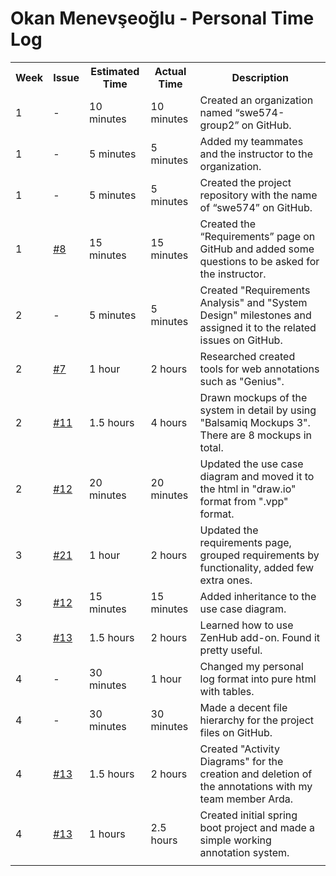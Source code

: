 <table>
    <tr>
        <h1>Okan Menevşeoğlu - Personal Time Log</h1>
    </tr>
    <tr>
        <th>Week</th>
        <th>Issue</th>
        <th>Estimated Time</th>
        <th>Actual Time</th>
        <th>Description</th>
    </tr>
    <tr>
        <td>1</td>
        <td>-</td>
        <td>10 minutes</td>
        <td>10 minutes</td>
        <td>Created an organization named “swe574-group2” on GitHub.</td>
    </tr>
    <tr>
        <td>1</td>
        <td>-</td>
        <td>5 minutes</td>
        <td>5 minutes</td>
        <td>Added my teammates and the instructor to the organization.</td>
    </tr>
    <tr>
        <td>1</td>
        <td>-</td>
        <td>5 minutes</td>
        <td>5 minutes</td>
        <td>Created the project repository with the name of “swe574” on GitHub.</td>
    </tr>
    <tr>
        <td>1</td>
        <td><a href="https://github.com/swe574-group2/swe574/issues/8">#8</a></td>
        <td>15 minutes</td>
        <td>15 minutes</td>
        <td>Created the “Requirements” page on GitHub and added some questions to be asked for the instructor.</td>
    </tr>
    <tr>
        <td>2</td>
        <td>-</td>
        <td>5 minutes</td>
        <td>5 minutes</td>
        <td>Created "Requirements Analysis" and "System Design" milestones and assigned it to the related issues on GitHub. </td>
    </tr>
    <tr>
        <td>2</td>
        <td><a href="https://github.com/swe574-group2/swe574/issues/7">#7</a></td>
        <td>1 hour</td>
        <td>2 hours</td>
        <td>Researched created tools for web annotations such as "Genius".</td>
    </tr>
    <tr>
        <td>2</td>
        <td><a href="https://github.com/swe574-group2/swe574/issues/11">#11</a></td>
        <td>1.5 hours</td>
        <td>4 hours</td>
        <td>Drawn mockups of the system in detail by using "Balsamiq Mockups 3". There are 8 mockups in total.</td>
    </tr>
    <tr>
        <td>2</td>
        <td><a href="https://github.com/swe574-group2/swe574/issues/12">#12</a></td>
        <td>20 minutes</td>
        <td>20 minutes</td>
        <td>Updated the use case diagram and moved it to the html in "draw.io" format from ".vpp" format.</td>
    </tr>
    <tr>
        <td>3</td>
        <td><a href="https://github.com/swe574-group2/swe574/issues/21">#21</a></td>
        <td>1 hour</td>
        <td>2 hours</td>
        <td>Updated the requirements page, grouped requirements by functionality, added few extra ones.</td>
    </tr>
    <tr>
        <td>3</td>
        <td><a href="https://github.com/swe574-group2/swe574/issues/12">#12</a></td>
        <td>15 minutes</td>
        <td>15 minutes</td>
        <td>Added inheritance to the use case diagram.</td>
    </tr>
    <tr>
        <td>3</td>
        <td><a href="https://github.com/swe574-group2/swe574/issues/13">#13</a></td>
        <td>1.5 hours</td>
        <td>2 hours</td>
        <td>Learned how to use ZenHub add-on. Found it pretty useful.</td>
    </tr>
    <tr>
        <td>4</td>
        <td>-</td>
        <td>30 minutes</td>
        <td>1 hour</td>
        <td>Changed my personal log format into pure html with tables.</td>
    </tr>
    <tr>
        <td>4</td>
        <td>-</td>
        <td>30 minutes</td>
        <td>30 minutes</td>
        <td>Made a decent file hierarchy for the project files on GitHub.</td>
    </tr>
    <tr>
        <td>4</td>
        <td><a href="https://github.com/swe574-group2/swe574/issues/23">#13</a></td>
        <td>1.5 hours</td>
        <td>2 hours</td>
        <td>Created "Activity Diagrams" for the creation and deletion of the annotations with my team member Arda.</td>
    </tr>
    <tr>
        <td>4</td>
        <td><a href="https://github.com/swe574-group2/swe574/issues/28">#13</a></td>
        <td>1 hours</td>
        <td>2.5 hours</td>
        <td>Created initial spring boot project and made a simple working annotation system.</td>
    </tr>
    <tr>
        <td></td>
        <td></td>
        <td></td>
        <td></td>
        <td></td>
    </tr>
</table>
